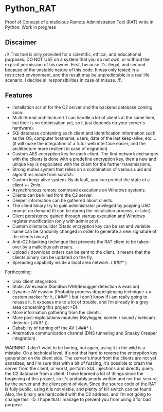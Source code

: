# Python_RAT
Proof of Concept of a malicious Remote Administration Tool (RAT) write in Python.
Work in progress

## Discaimer

/!\ This tool is only provided for a scientific, ethical, and educational purposes.
DO NOT USE on a system that you do not own, or without the explicit permission of his owner.
First, because it's illegal, and second because of the unstable nature of this code.
It was only tested in a restricted environment, and the result may be unpredictable in a real life scenario.
I decline all responsibilities in case of misuse. /!\


## Features
- Installation script for the C2 server and the backend database coming soon.
- Multi thread architecture (It can handle a lot of clients at the same time, but their is no optimisation yet, so it just depends on your server's hardware).
- SQl database containing each client and identification information such as the OS, computer hostname, users, date of the last keep-alive, etc ... (it will make the integration of a futur web interface easier, and the architecture more resilient in case of migration).
- Custom AES encryption key for each client. The first network exchanges with the clients is done with a predefine encryption key, then a new and unique key is negociated with the client for the further transmissions.
- Strong mutex system that relies on a combination of various uuid and algorithms made from scratch.
- Custom keep-alive system. By default, you can predict the state of a client +- 2min.
- Asynchronous remote command executions on Windows systems.
- Clients can be killed from the C2 server.
- Deeper information can be gathered about clients.
- The client binary try to gain administrator privileged by popping UAC prompt on demand (It can be during the installation process, or later).
- Client persistence gained through startup execution and Windows register modification (only with admin priv).
- Custom clients builder (Static encryption key can be set and variable name can be randomly changed in order to generate a new signature of the clients binary).
- Anti-C2 hijacking technique that prevents the RAT client to be taken-over by a malicious adversary.
- Upload / download orders can be sent to the client. It means that the clients binary can be updated on the fly.
- Spreading capability inside a local area network. ( ###* )

Forthcoming:
- Unix client integration.
- Static AV evasion (Sandbox/VM/debugger detection & evasion).
- Dynamic AV evasion (Probably process doppelgänging technique + a custom packer for it, ( ###* ) but i don't know if i am really going to release it. It exposes me to a lot of trouble, and i'm already in a grey area concerning this project =D).
- More information gathering from the clients.
- More post-exploitations modules (Keylogger, screen / sound / webcam detector ( ###* )).
- Cabability of turning off the AV ( ###* ).
- Alternative communication channel (DNS tunneling and Sneaky Creeper integration).

WARNING:
I don't want to be boring, but again, using it in the wild is a mistake. On a technical level, it's not that hard to reverse the encryption key generation on the client side. The server's input from the clients are not yet sanatizes, and i'm sure that with a bit of fuzzing, it's possible to crash the server from the client, or worst, perform SQL injections and directly query the C2 database from a client. I have learned a lot of things since the beginning of this project, so it's probably poorly written and not that secure, by the server and the client point of view. Since the source code of the RAT is fully public, using it is not viable, and plenty of kill switch can be found. Also, the binary are hardcoded with the C2 address, and i'm not going to change this =D. I hope that i manage to prevent you from using it for bad purpose.
